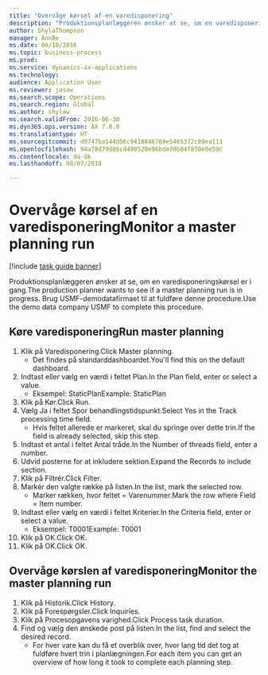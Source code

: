 ```yaml
--- 
title: "Overvåge kørsel af en varedisponering"
description: "Produktionsplanlæggeren ønsker at se, om en varedisponeringskørsel er i gang."
author: ShylaThompson
manager: AnnBe
ms.date: 06/10/2016
ms.topic: business-process
ms.prod: 
ms.service: dynamics-ax-applications
ms.technology: 
audience: Application User
ms.reviewer: josaw
ms.search.scope: Operations
ms.search.region: Global
ms.author: shylaw
ms.search.validFrom: 2016-06-30
ms.dyn365.ops.version: AX 7.0.0
ms.translationtype: HT
ms.sourcegitcommit: d9747ba144d56c9410846769e5465372c89ea111
ms.openlocfilehash: 94a78d79d86cd480528e96bde70b84f870e0e59c
ms.contentlocale: da-dk
ms.lasthandoff: 08/07/2018

---
```

# <a name="monitor-a-master-planning-run"></a><span data-ttu-id="01de2-103">Overvåge kørsel af en varedisponering</span><span class="sxs-lookup"><span data-stu-id="01de2-103">Monitor a master planning run</span></span>

[!include [task guide banner](../../includes/task-guide-banner.md)]

<span data-ttu-id="01de2-104">Produktionsplanlæggeren ønsker at se, om en varedisponeringskørsel er i gang.</span><span class="sxs-lookup"><span data-stu-id="01de2-104">The production planner wants to see if a master planning run is in progress.</span></span> <span data-ttu-id="01de2-105">Brug USMF-demodatafirmaet til at fuldføre denne procedure.</span><span class="sxs-lookup"><span data-stu-id="01de2-105">Use the demo data company USMF to complete this procedure.</span></span>


## <a name="run-master-planning"></a><span data-ttu-id="01de2-106">Køre varedisponering</span><span class="sxs-lookup"><span data-stu-id="01de2-106">Run master planning</span></span>
1. <span data-ttu-id="01de2-107">Klik på Varedisponering.</span><span class="sxs-lookup"><span data-stu-id="01de2-107">Click Master planning.</span></span>
    * <span data-ttu-id="01de2-108">Det findes på standarddashboardet.</span><span class="sxs-lookup"><span data-stu-id="01de2-108">You'll find this on the default dashboard.</span></span>  
2. <span data-ttu-id="01de2-109">Indtast eller vælg en værdi i feltet Plan.</span><span class="sxs-lookup"><span data-stu-id="01de2-109">In the Plan field, enter or select a value.</span></span>
    * <span data-ttu-id="01de2-110">Eksempel: StaticPlan</span><span class="sxs-lookup"><span data-stu-id="01de2-110">Example: StaticPlan</span></span>  
3. <span data-ttu-id="01de2-111">Klik på Kør.</span><span class="sxs-lookup"><span data-stu-id="01de2-111">Click Run.</span></span>
4. <span data-ttu-id="01de2-112">Vælg Ja i feltet Spor behandlingstidspunkt.</span><span class="sxs-lookup"><span data-stu-id="01de2-112">Select Yes in the Track processing time field.</span></span>
    * <span data-ttu-id="01de2-113">Hvis feltet allerede er markeret, skal du springe over dette trin.</span><span class="sxs-lookup"><span data-stu-id="01de2-113">If the field is already selected, skip this step.</span></span>  
5. <span data-ttu-id="01de2-114">Indtast et antal i feltet Antal tråde.</span><span class="sxs-lookup"><span data-stu-id="01de2-114">In the Number of threads field, enter a number.</span></span>
6. <span data-ttu-id="01de2-115">Udvid posterne for at inkludere sektion.</span><span class="sxs-lookup"><span data-stu-id="01de2-115">Expand the Records to include section.</span></span>
7. <span data-ttu-id="01de2-116">Klik på Filtrér.</span><span class="sxs-lookup"><span data-stu-id="01de2-116">Click Filter.</span></span>
8. <span data-ttu-id="01de2-117">Markér den valgte række på listen.</span><span class="sxs-lookup"><span data-stu-id="01de2-117">In the list, mark the selected row.</span></span>
    * <span data-ttu-id="01de2-118">Marker rækken, hvor feltet = Varenummer.</span><span class="sxs-lookup"><span data-stu-id="01de2-118">Mark the row where Field = Item number.</span></span>  
9. <span data-ttu-id="01de2-119">Indtast eller vælg en værdi i feltet Kriterier.</span><span class="sxs-lookup"><span data-stu-id="01de2-119">In the Criteria field, enter or select a value.</span></span>
    * <span data-ttu-id="01de2-120">Eksempel: T0001</span><span class="sxs-lookup"><span data-stu-id="01de2-120">Example: T0001</span></span>  
10. <span data-ttu-id="01de2-121">Klik på OK.</span><span class="sxs-lookup"><span data-stu-id="01de2-121">Click OK.</span></span>
11. <span data-ttu-id="01de2-122">Klik på OK.</span><span class="sxs-lookup"><span data-stu-id="01de2-122">Click OK.</span></span>

## <a name="monitor-the-master-planning-run"></a><span data-ttu-id="01de2-123">Overvåge kørslen af varedisponering</span><span class="sxs-lookup"><span data-stu-id="01de2-123">Monitor the master planning run</span></span>
1. <span data-ttu-id="01de2-124">Klik på Historik.</span><span class="sxs-lookup"><span data-stu-id="01de2-124">Click History.</span></span>
2. <span data-ttu-id="01de2-125">Klik på Forespørgsler.</span><span class="sxs-lookup"><span data-stu-id="01de2-125">Click Inquiries.</span></span>
3. <span data-ttu-id="01de2-126">Klik på Procesopgavens varighed.</span><span class="sxs-lookup"><span data-stu-id="01de2-126">Click Process task duration.</span></span>
4. <span data-ttu-id="01de2-127">Find og vælg den ønskede post på listen.</span><span class="sxs-lookup"><span data-stu-id="01de2-127">In the list, find and select the desired record.</span></span>
    * <span data-ttu-id="01de2-128">For hver vare kan du få et overblik over, hvor lang tid det tog at fuldføre hvert trin i planlægningen.</span><span class="sxs-lookup"><span data-stu-id="01de2-128">For each item you can get an overview of how long it took to complete each planning step.</span></span>  


